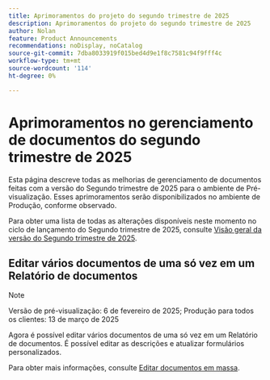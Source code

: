 ```yaml
---
title: Aprimoramentos do projeto do segundo trimestre de 2025
description: Aprimoramentos do projeto do segundo trimestre de 2025
author: Nolan
feature: Product Announcements
recommendations: noDisplay, noCatalog
source-git-commit: 7dba8033919f015bed4d9e1f8c7581c94f9fff4c
workflow-type: tm+mt
source-wordcount: '114'
ht-degree: 0%

---
```


# Aprimoramentos no gerenciamento de documentos do segundo trimestre de 2025

Esta página descreve todas as melhorias de gerenciamento de documentos feitas com a versão do Segundo trimestre de 2025 para o ambiente de Pré-visualização. Esses aprimoramentos serão disponibilizados no ambiente de Produção, conforme observado.

Para obter uma lista de todas as alterações disponíveis neste momento no ciclo de lançamento do Segundo trimestre de 2025, consulte [Visão geral da versão do Segundo trimestre de 2025](/help/quicksilver/product-announcements/product-releases/25-q2-release-activity/25-q2-release-overview.md).

## Editar vários documentos de uma só vez em um Relatório de documentos

>[!NOTE]
>
>Versão de pré-visualização: 6 de fevereiro de 2025; Produção para todos os clientes: 13 de março de 2025

Agora é possível editar vários documentos de uma só vez em um Relatório de documentos. É possível editar as descrições e atualizar formulários personalizados.

Para obter mais informações, consulte [Editar documentos em massa](/help/quicksilver/documents/managing-documents/bulk-edit-documents.md).

